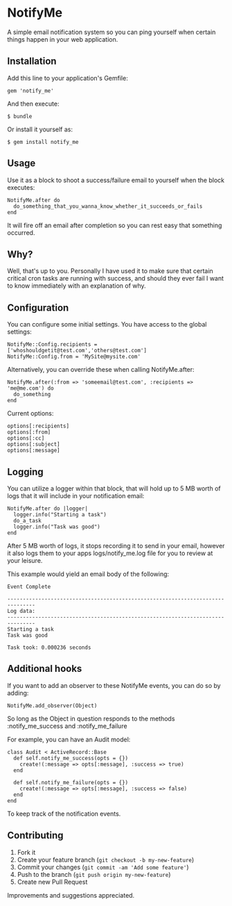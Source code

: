 # NotifyMe

A simple email notification system so you can ping yourself when certain things
happen in your web application.

## Installation

Add this line to your application's Gemfile:

    gem 'notify_me'

And then execute:

    $ bundle

Or install it yourself as:

    $ gem install notify_me

## Usage

Use it as a block to shoot a success/failure email to yourself when the block
executes:

    NotifyMe.after do
      do_something_that_you_wanna_know_whether_it_succeeds_or_fails
    end
    
It will fire off an email after completion so you can rest easy that something
occurred.

## Why?

Well, that's up to you. Personally I have used it to make sure that certain
critical cron tasks are running with success, and should they ever fail I want
to know immediately with an explanation of why.

## Configuration

You can configure some initial settings. You have access to the global settings:

    NotifyMe::Config.recipients = ['whoshouldgetit@test.com','others@test.com']
    NotifyMe::Config.from = 'MySite@mysite.com'
    
Alternatively, you can override these when calling NotifyMe.after:

    NotifyMe.after(:from => 'someemail@test.com', :recipients => 'me@me.com') do
      do_something
    end
    
Current options:

    options[:recipients]
    options[:from]
    options[:cc]
    options[:subject]
    options[:message]

## Logging

You can utilize a logger within that block, that will hold up to 5 MB worth of 
logs that it will include in your notification email:

    NotifyMe.after do |logger|
      logger.info("Starting a task")
      do_a_task
      logger.info("Task was good")
    end
  
After 5 MB worth of logs, it stops recording it to send in your email, however 
it also logs them to your apps logs/notify_me.log file for you to review at your
leisure.

This example would yield an email body of the following:

    Event Complete

    -------------------------------------------------------------------------------
    Log data:
    -------------------------------------------------------------------------------
    Starting a task
    Task was good

    Task took: 0.000236 seconds

## Additional hooks

If you want to add an observer to these NotifyMe events, you can do so by adding:

    NotifyMe.add_observer(Object)
    
So long as the Object in question responds to the methods :notify_me_success and :notify_me_failure

For example, you can have an Audit model:

    class Audit < ActiveRecord::Base
      def self.notify_me_success(opts = {})
        create!(:message => opts[:message], :success => true)
      end

      def self.notify_me_failure(opts = {})
        create!(:message => opts[:message], :success => false)
      end
    end
    
To keep track of the notification events.

## Contributing

1. Fork it
2. Create your feature branch (`git checkout -b my-new-feature`)
3. Commit your changes (`git commit -am 'Add some feature'`)
4. Push to the branch (`git push origin my-new-feature`)
5. Create new Pull Request

Improvements and suggestions appreciated.